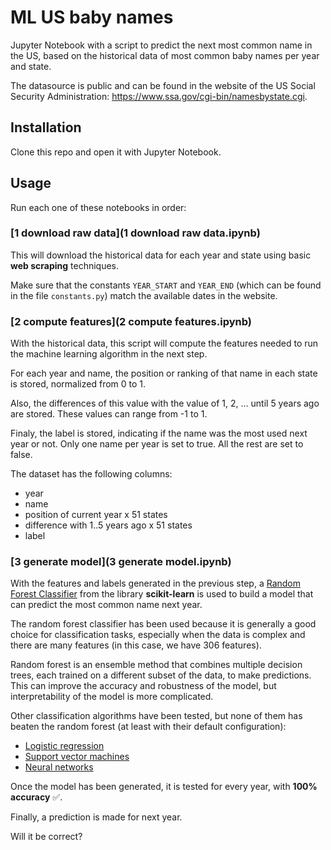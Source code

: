 # ML US baby names

Jupyter Notebook with a script to predict the next most common name in the US,
based on the historical data of most common baby names per year and state.

The datasource is public and can be found in the website of the US Social Security
Administration: <https://www.ssa.gov/cgi-bin/namesbystate.cgi>.

## Installation

Clone this repo and open it with Jupyter Notebook.

## Usage

Run each one of these notebooks in order:

### [1 download raw data](1 download raw data.ipynb)

This will download the historical data for each year and state using basic
**web scraping** techniques.

Make sure that the constants `YEAR_START` and `YEAR_END` (which can be found in the
file `constants.py`) match the available dates in the website.

### [2 compute features](2 compute features.ipynb)

With the historical data, this script will compute the features needed to run the machine learning
algorithm in the next step.

For each year and name, the position or ranking of that name in each state is stored,
normalized from 0 to 1.

Also, the differences of this value with the value of 1, 2, ... until 5 years ago are stored.
These values can range from -1 to 1.

Finaly, the label is stored, indicating if the name was the most used next year or not.
Only one name per year is set to true. All the rest are set to false.

The dataset has the following columns:

- year
- name
- position of current year x 51 states
- difference with 1..5 years ago x 51 states
- label

### [3 generate model](3 generate model.ipynb)

With the features and labels generated in the previous step, a
[Random Forest Classifier](https://scikit-learn.org/stable/modules/generated/sklearn.ensemble.RandomForestClassifier.html)
from the library **scikit-learn** is used to build a model that can predict the most common name next year.

The random forest classifier has been used because it is generally a good choice for classification tasks,
especially when the data is complex and there are many features (in this case, we have 306 features).

Random forest is an ensemble method that combines multiple decision trees, each trained on a different
subset of the data, to make predictions. This can improve the accuracy and robustness of the model,
but interpretability of the model is more complicated.

Other classification algorithms have been tested, but none of them has beaten the random forest
(at least with their default configuration):

- [Logistic regression](https://scikit-learn.org/stable/modules/generated/sklearn.linear_model.LogisticRegression.html)
- [Support vector machines](https://scikit-learn.org/stable/modules/generated/sklearn.svm.SVC.html)
- [Neural networks](https://scikit-learn.org/stable/modules/generated/sklearn.neural_network.MLPClassifier.html)

Once the model has been generated, it is tested for every year, with **100% accuracy** ✅.

Finally, a prediction is made for next year.

Will it be correct?
